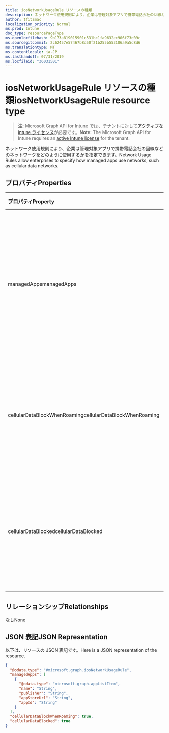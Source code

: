 ```yaml
---
title: iosNetworkUsageRule リソースの種類
description: ネットワーク使用規則により、企業は管理対象アプリで携帯電話会社の回線などのネットワークをどのように使用するかを指定できます。
author: tfitzmac
localization_priority: Normal
ms.prod: Intune
doc_type: resourcePageType
ms.openlocfilehash: 9b173a819015901c531bc1fa9632ec906f73d09c
ms.sourcegitcommit: 2c62457e57467b8d50f21b255b553106a9a5d8d6
ms.translationtype: MT
ms.contentlocale: ja-JP
ms.lasthandoff: 07/31/2019
ms.locfileid: "36031501"
---
```

# <a name="iosnetworkusagerule-resource-type"></a><span data-ttu-id="60af9-103">iosNetworkUsageRule リソースの種類</span><span class="sxs-lookup"><span data-stu-id="60af9-103">iosNetworkUsageRule resource type</span></span>

> <span data-ttu-id="60af9-104">**注:** Microsoft Graph API for Intune では、テナントに対して[アクティブな intune ライセンス](https://go.microsoft.com/fwlink/?linkid=839381)が必要です。</span><span class="sxs-lookup"><span data-stu-id="60af9-104">**Note:** The Microsoft Graph API for Intune requires an [active Intune license](https://go.microsoft.com/fwlink/?linkid=839381) for the tenant.</span></span>

<span data-ttu-id="60af9-105">ネットワーク使用規則により、企業は管理対象アプリで携帯電話会社の回線などのネットワークをどのように使用するかを指定できます。</span><span class="sxs-lookup"><span data-stu-id="60af9-105">Network Usage Rules allow enterprises to specify how managed apps use networks, such as cellular data networks.</span></span>

## <a name="properties"></a><span data-ttu-id="60af9-106">プロパティ</span><span class="sxs-lookup"><span data-stu-id="60af9-106">Properties</span></span>
|<span data-ttu-id="60af9-107">プロパティ</span><span class="sxs-lookup"><span data-stu-id="60af9-107">Property</span></span>|<span data-ttu-id="60af9-108">型</span><span class="sxs-lookup"><span data-stu-id="60af9-108">Type</span></span>|<span data-ttu-id="60af9-109">説明</span><span class="sxs-lookup"><span data-stu-id="60af9-109">Description</span></span>|
|:---|:---|:---|
|<span data-ttu-id="60af9-110">managedApps</span><span class="sxs-lookup"><span data-stu-id="60af9-110">managedApps</span></span>|<span data-ttu-id="60af9-111">[appListItem](../resources/intune-deviceconfig-applistitem.md) コレクション</span><span class="sxs-lookup"><span data-stu-id="60af9-111">[appListItem](../resources/intune-deviceconfig-applistitem.md) collection</span></span>|<span data-ttu-id="60af9-112">このルールが適用される管理対象アプリに関する情報です。</span><span class="sxs-lookup"><span data-stu-id="60af9-112">Information about the managed apps that this rule is going to apply to.</span></span> <span data-ttu-id="60af9-113">このコレクションには、最大で 500 個の要素を含めることができます。</span><span class="sxs-lookup"><span data-stu-id="60af9-113">This collection can contain a maximum of 500 elements.</span></span>|
|<span data-ttu-id="60af9-114">cellularDataBlockWhenRoaming</span><span class="sxs-lookup"><span data-stu-id="60af9-114">cellularDataBlockWhenRoaming</span></span>|<span data-ttu-id="60af9-115">Boolean</span><span class="sxs-lookup"><span data-stu-id="60af9-115">Boolean</span></span>|<span data-ttu-id="60af9-116">true に設定すると、ローミングの際、対応する管理対象アプリで携帯電話データを使用できなくなります。</span><span class="sxs-lookup"><span data-stu-id="60af9-116">If set to true, corresponding managed apps will not be allowed to use cellular data when roaming.</span></span>|
|<span data-ttu-id="60af9-117">cellularDataBlocked</span><span class="sxs-lookup"><span data-stu-id="60af9-117">cellularDataBlocked</span></span>|<span data-ttu-id="60af9-118">Boolean</span><span class="sxs-lookup"><span data-stu-id="60af9-118">Boolean</span></span>|<span data-ttu-id="60af9-119">true に設定すると、いかなる場合でも、対応する管理対象アプリで携帯電話データを使用できなくなります。</span><span class="sxs-lookup"><span data-stu-id="60af9-119">If set to true, corresponding managed apps will not be allowed to use cellular data at any time.</span></span>|

## <a name="relationships"></a><span data-ttu-id="60af9-120">リレーションシップ</span><span class="sxs-lookup"><span data-stu-id="60af9-120">Relationships</span></span>
<span data-ttu-id="60af9-121">なし</span><span class="sxs-lookup"><span data-stu-id="60af9-121">None</span></span>

## <a name="json-representation"></a><span data-ttu-id="60af9-122">JSON 表記</span><span class="sxs-lookup"><span data-stu-id="60af9-122">JSON Representation</span></span>
<span data-ttu-id="60af9-123">以下は、リソースの JSON 表記です。</span><span class="sxs-lookup"><span data-stu-id="60af9-123">Here is a JSON representation of the resource.</span></span>
<!-- {
  "blockType": "resource",
  "@odata.type": "microsoft.graph.iosNetworkUsageRule"
}
-->
``` json
{
  "@odata.type": "#microsoft.graph.iosNetworkUsageRule",
  "managedApps": [
    {
      "@odata.type": "microsoft.graph.appListItem",
      "name": "String",
      "publisher": "String",
      "appStoreUrl": "String",
      "appId": "String"
    }
  ],
  "cellularDataBlockWhenRoaming": true,
  "cellularDataBlocked": true
}
```



